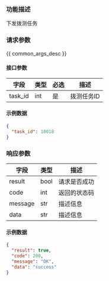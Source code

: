 ### 功能描述

下发拨测任务

### 请求参数

{{ common_args_desc }}

#### 接口参数

| 字段        | 类型  | 必选 | 描述     |
|-----------|-----|----|--------|
| task_id   | int | 是  | 拨测任务ID |

#### 示例数据

```json
{
  "task_id": 10018
}
```

### 响应参数

| 字段      | 类型   | 描述     |
|---------|------|--------|
| result  | bool | 请求是否成功 |
| code    | int  | 返回的状态码 |
| message | str  | 描述信息   |
| data    | str  | 描述信息   |

#### 示例数据

```json
{
  "result": true,
  "code": 200,
  "message": "OK",
  "data": "success"
}
```

